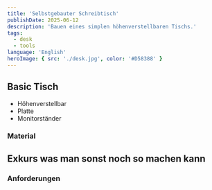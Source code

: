 ```yaml
---
title: 'Selbstgebauter Schreibtisch'
publishDate: 2025-06-12
description: 'Bauen eines simplen höhenverstellbaren Tischs.'
tags:
  - desk
  - tools
language: 'English'
heroImage: { src: './desk.jpg', color: '#D58388' }
---
```


## Basic Tisch
 - Höhenverstellbar
 - Platte
 - Monitorständer

### Material

## Exkurs was man sonst noch so machen kann

### Anforderungen